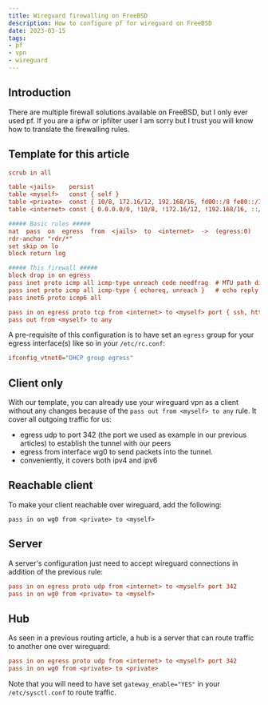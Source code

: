 ```yaml
---
title: Wireguard firewalling on FreeBSD
description: How to configure pf for wireguard on FreeBSD
date: 2023-03-15
tags:
- pf
- vpn
- wireguard
---
```


## Introduction

There are multiple firewall solutions available on FreeBSD, but I only ever used pf. If you are a ipfw or ipfilter user I am sorry but I trust you will know how to translate the firewalling rules.

## Template for this article

```cfg
scrub in all

table <jails>    persist
table <myself>   const { self }
table <private>  const { 10/8, 172.16/12, 192.168/16, fd00::/8 fe80::/10 }
table <internet> const { 0.0.0.0/0, !10/8, !172.16/12, !192.168/16, ::/0, fe80::/10, !fd00::/8 }

##### Basic rules #####
nat  pass  on  egress  from  <jails>  to  <internet>  ->  (egress:0)
rdr-anchor "rdr/*"
set skip on lo
block return log

##### This firewall #####
block drop in on egress
pass inet proto icmp all icmp-type unreach code needfrag  # MTU path discovery
pass inet proto icmp all icmp-type { echoreq, unreach }   # echo reply
pass inet6 proto icmp6 all

pass in on egress proto tcp from <internet> to <myself> port { ssh, http, https, smtp, smtps, submission }
pass out from <myself> to any
```

A pre-requisite of this configuration is to have set an `egress` group for your egress interface(s) like so in your `/etc/rc.conf`:
```cfg
ifconfig_vtnet0="DHCP group egress"
```

## Client only

With our template, you can already use your wireguard vpn as a client without any changes because of the `pass out from <myself> to any` rule. It cover all outgoing traffic for us:
- egress udp to port 342 (the port we used as example in our previous articles) to establish the tunnel with our peers
- egress from interface wg0 to send packets into the tunnel.
- conveniently, it covers both ipv4 and ipv6

## Reachable client

To make your client reachable over wireguard, add the following:
```
pass in on wg0 from <private> to <myself>
```

## Server

A server's configuration just need to accept wireguard connections in addition of the previous rule:
```cfg
pass in on egress proto udp from <internet> to <myself> port 342
pass in on wg0 from <private> to <myself>
```

## Hub

As seen in a previous routing article, a hub is a server that can route traffic to another one over wireguard:
```cfg
pass in on egress proto udp from <internet> to <myself> port 342
pass in on wg0 from <private> to <private>
```

Note that you will need to have set `gateway_enable="YES"` in your `/etc/sysctl.conf` to route traffic.
